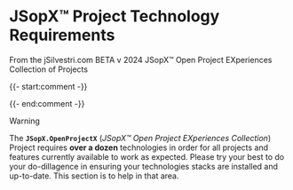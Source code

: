 ﻿
# JSopX™ Project Technology Requirements

From the ﻿jSilvestri.com BETA v 2024 JSopX™ Open Project EXperiences Collection of Projects


{{- start:comment -}}
<!-- START JSOPX NOVA DOCX HEADER
group: 'JSopX™ Project Technology Requirements'
subGroup: 'Read Me'
IsProductionReady: true
IsDraft: false
toc: true
END JSOPX NOVA DOCX HEADER -->
{{- end:comment -}}


> [!WARNING]
> The **`JSopX.OpenProjectX`** (_JSopX™ Open Project EXperiences Collection_) Project requires **over a dozen** technologies in order for all projects and features currently available to work as expected. Please try your best to do your do-dillagence in ensuring your technologies stacks are installed and up-to-date.
This section is to help in that area.

